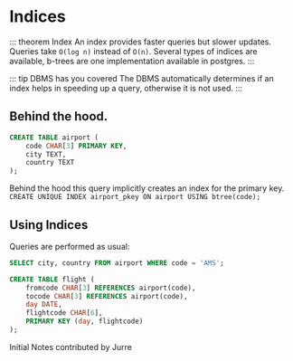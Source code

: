 # Indices

::: theorem Index
An index provides faster queries but slower updates. Queries take `O(log n)` instead of `O(n)`. Several types of indices are available, b-trees are one implementation available in postgres.
:::

::: tip DBMS has you covered
The DBMS automatically determines if an index helps in speeding up a query, otherwise it is not used.
:::

## Behind the hood.

```sql
CREATE TABLE airport (
    code CHAR[3] PRIMARY KEY,
    city TEXT,
    country TEXT
);
```

Behind the hood this query implicitly creates an index for the primary key.
`CREATE UNIQUE INDEX airport_pkey ON airport USING btree(code);`

## Using Indices

Queries are performed as usual:
```sql
SELECT city, country FROM airport WHERE code = 'AMS';
```

```sql
CREATE TABLE flight (
    fromcode CHAR[3] REFERENCES airport(code),
    tocode CHAR[3] REFERENCES airport(code),
    day DATE,
    flightcode CHAR[6],
    PRIMARY KEY (day, flightcode)
);
```

<p class="contributor">Initial Notes contributed by Jurre </p>